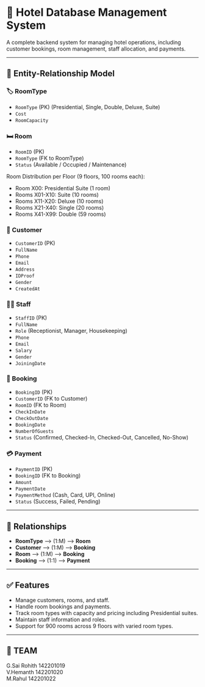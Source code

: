 # 🏨 Hotel Database Management System

A complete backend system for managing hotel operations, including customer bookings, room management, staff allocation, and payments.

---

## 📑 Entity-Relationship Model

### 🏷️ RoomType
- `RoomType` (PK) (Presidential, Single, Double, Deluxe, Suite)
- `Cost`
- `RoomCapacity`

### 🛏️ Room
- `RoomID` (PK)
- `RoomType` (FK to RoomType)
- `Status` (Available / Occupied / Maintenance)

Room Distribution per Floor (9 floors, 100 rooms each):
- Room X00: Presidential Suite (1 room)
- Rooms X01-X10: Suite (10 rooms)
- Rooms X11-X20: Deluxe (10 rooms)
- Rooms X21-X40: Single (20 rooms)
- Rooms X41-X99: Double (59 rooms)

### 🧍 Customer
- `CustomerID` (PK)
- `FullName`
- `Phone`
- `Email`
- `Address`
- `IDProof`
- `Gender`
- `CreatedAt`

### 👨‍💼 Staff
- `StaffID` (PK)
- `FullName`
- `Role` (Receptionist, Manager, Housekeeping)
- `Phone`
- `Email`
- `Salary`
- `Gender`
- `JoiningDate`

### 📆 Booking
- `BookingID` (PK)
- `CustomerID` (FK to Customer)
- `RoomID` (FK to Room)
- `CheckInDate`
- `CheckOutDate`
- `BookingDate`
- `NumberOfGuests`
- `Status` (Confirmed, Checked-In, Checked-Out, Cancelled, No-Show)

### 💳 Payment
- `PaymentID` (PK)
- `BookingID` (FK to Booking)
- `Amount`
- `PaymentDate`
- `PaymentMethod` (Cash, Card, UPI, Online)
- `Status` (Success, Failed, Pending)

---

## 🔁 Relationships

- **RoomType** ⟶ (1:M) ⟶ **Room**
- **Customer** ⟶ (1:M) ⟶ **Booking**
- **Room** ⟶ (1:M) ⟶ **Booking**
- **Booking** ⟶ (1:1) ⟶ **Payment**

---

## ✅ Features

- Manage customers, rooms, and staff.
- Handle room bookings and payments.
- Track room types with capacity and pricing including Presidential suites.
- Maintain staff information and roles.
- Support for 900 rooms across 9 floors with varied room types.

---

## 👥 TEAM

G.Sai Rohith 142201019  
V.Hemanth 142201020  
M.Rahul 142201022


